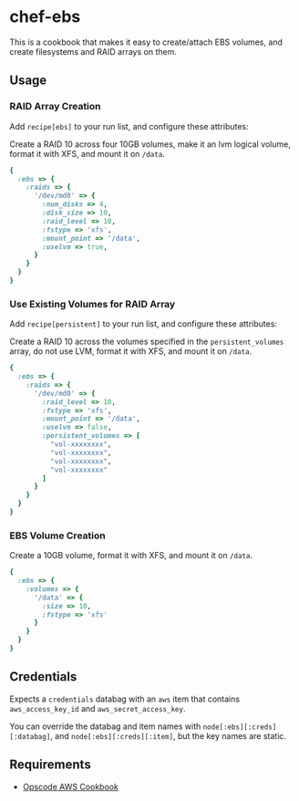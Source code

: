 # chef-ebs

This is a cookbook that makes it easy to create/attach EBS volumes, and create
filesystems and RAID arrays on them.


## Usage

### RAID Array Creation

Add `recipe[ebs]` to your run list, and configure these attributes:

Create a RAID 10 across four 10GB volumes, make it an lvm logical volume, format it with XFS, and mount it on
`/data`.

```ruby
{
  :ebs => {
    :raids => {
      '/dev/md0' => {
        :num_disks => 4,
        :disk_size => 10,
        :raid_level => 10,
        :fstype => 'xfs',
        :mount_point => '/data',
        :uselvm => true,
      }
    }
  }
}
```

### Use Existing Volumes for RAID Array

Add `recipe[persistent]` to your run list, and configure these attributes:

Create a RAID 10 across the volumes specified in the `persistent_volumes` array, do not use LVM,  format it with XFS, and mount it on `/data`.

```ruby
{
  :ebs => {
    :raids => {
      '/dev/md0' => {
        :raid_level => 10,
        :fstype => 'xfs',
        :mount_point => '/data',
        :uselvm => false,
        :persistent_volumes => [
          "vol-xxxxxxxx",
          "vol-xxxxxxxx",
          "vol-xxxxxxxx",
          "vol-xxxxxxxx"
        ]
      }
    }
  }
}
```

### EBS Volume Creation

Create a 10GB volume, format it with XFS, and mount it on `/data`.

```ruby
{
  :ebs => {
    :volumes => {
      '/data' => {
        :size => 10,
        :fstype => 'xfs'
      }
    }
  }
}
```

## Credentials

Expects a `credentials` databag with an `aws` item that contains `aws_access_key_id` and `aws_secret_access_key`.

You can override the databag and item names with `node[:ebs][:creds][:databag]`, and `node[:ebs][:creds][:item]`, but the key names are static.

## Requirements

- [Opscode AWS Cookbook](https://github.com/opscode-cookbooks/aws)
